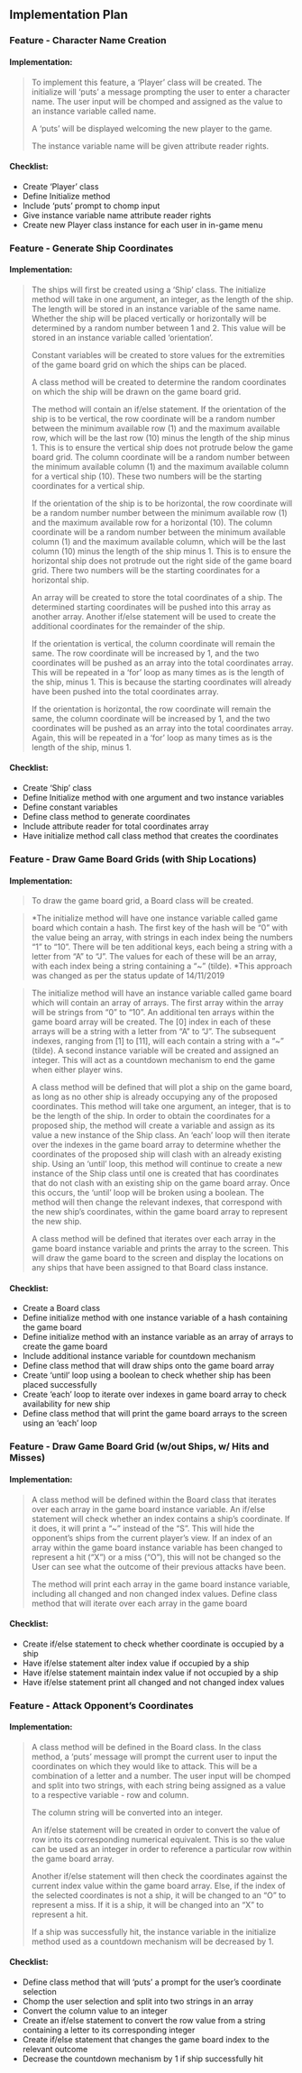 ## Implementation Plan

### Feature - Character Name Creation 

#### Implementation:  

>To implement this feature, a ‘Player’ class will be created. The initialize will ‘puts’ a message prompting the user to enter a character name. The user input will be chomped and assigned as the value to an instance variable called name. 
>
>A ‘puts’ will be displayed welcoming the new player to the game. 
>
>The instance variable name will be given attribute reader rights. 

#### Checklist:

- Create ‘Player’ class 
- Define Initialize method 
- Include ‘puts’ prompt to chomp input
- Give instance variable name attribute reader rights 
- Create new Player class instance for each user in in-game menu 

### Feature - Generate Ship Coordinates 

#### Implementation:  

>The ships will first be created using a ‘Ship’ class. The initialize method will take in one argument, an integer, as the length of the ship. The length will be stored in an instance variable of the same name. Whether the ship will be placed vertically or horizontally will be determined by a random number between 1 and 2. This value will be stored in an instance variable called ‘orientation’. 
>
>Constant variables will be created to store values for the extremities of the game board grid on which the ships can be placed. 
>
>A class method will be created to determine the random coordinates on which the ship will be drawn on the game board grid. 
>
>The method will contain an if/else statement. If the orientation of the ship is to be vertical, the row coordinate will be a random number between the minimum available row (1) and the maximum available row, which will be the last row (10) minus the length of the ship minus 1. This is to ensure the vertical ship does not protrude below the game board grid. The column coordinate will be a random number between the minimum available column (1) and the maximum available column for a vertical ship (10). These two numbers will be the starting coordinates for a vertical ship. 
>
>If the orientation of the ship is to be horizontal, the row coordinate will be a random number number between the minimum available row (1) and the maximum available row for a horizontal (10). The column coordinate will be a random number between the minimum available column (1) and the maximum available column, which will be the last column (10) minus the length of the ship minus 1. This is to ensure the horizontal ship does not protrude out the right side of the game board grid. There two numbers will be the starting coordinates for a horizontal ship. 
>
>An array will be created to store the total coordinates of a ship. The determined starting coordinates will be pushed into this array as another array. Another if/else statement will be used to create the additional coordinates for the remainder of the ship. 
>
>If the orientation is vertical, the column coordinate will remain the same. The row coordinate will be increased by 1, and the two coordinates will be pushed as an array into the total coordinates array. This will be repeated in a ‘for’ loop as many times as is the length of the ship, minus 1. This is because the starting coordinates will already have been pushed into the total coordinates array. 
>
>If the orientation is horizontal, the row coordinate will remain the same, the column coordinate will be increased by 1, and the two coordinates will be pushed as an array into the total coordinates array. Again, this will be repeated in a ‘for’ loop as many times as is the length of the ship, minus 1. 

#### Checklist: 

- Create ‘Ship’ class
- Define Initialize method with one argument and two instance variables
- Define constant variables 
- Define class method to generate coordinates 
- Include attribute reader for total coordinates array
- Have initialize method call class method that creates the coordinates 

### Feature - Draw Game Board Grids (with Ship Locations)

#### Implementation: 
>To draw the game board grid, a Board class will be created. 

>*The initialize method will have one instance variable called game board which contain a hash. The first key of the hash will be “0” with the value being an array, with strings in each index being the numbers “1” to “10”. There will be ten additional keys, each being a string with a letter from “A” to “J”. The values for each of these will be an array, with each index being a string containing a “~” (tilde). 
*This approach was changed as per the status update of 14/11/2019 

>The initialize method will have an instance variable called game board which will contain an array of arrays. The first array within the array will be strings from “0” to “10”. An additional ten arrays within the game board array will be created. The [0] index in each of these arrays will be a string with a letter from “A” to “J”. The subsequent indexes, ranging from [1] to [11], will each contain a string with a “~” (tilde). A second instance variable will be created and assigned an integer. This will act as a countdown mechanism to end the game when either player wins. 
>
>A class method will be defined that will plot a ship on the game board, as long as no other ship is already occupying any of the proposed coordinates. This method will take one argument, an integer, that is to be the length of the ship. In order to obtain the coordinates for a proposed ship, the method will create a variable and assign as its value a new instance of the Ship class. An ‘each’ loop will then iterate over the indexes in the game board array to determine whether the coordinates of the proposed ship will clash with an already existing ship. Using an ‘until’ loop, this method will continue to create a new instance of the Ship class until one is created that has coordinates that do not clash with an existing ship on the game board array. Once this occurs, the ‘until’ loop will be broken using a boolean. The method will then change the relevant indexes, that correspond with the new ship’s coordinates, within the game board array to represent the new ship. 
>
>A class method will be defined that iterates over each array in the game board instance variable and prints the array to the screen. This will draw the game board to the screen and display the locations on any ships that have been assigned to that Board class instance. 

#### Checklist: 
- Create a Board class
- Define initialize method with one instance variable of a hash containing the game board 
- Define initialize method with an instance variable as an array of arrays to create the game board
- Include additional instance variable for countdown mechanism 
- Define class method that will draw ships onto the game board array
- Create ‘until’ loop using a boolean to check whether ship has been placed successfully 
- Create ‘each’ loop to iterate over indexes in game board array to check availability for new ship 
- Define class method that will print the game board arrays to the screen using an ‘each’ loop 

### Feature - Draw Game Board Grid (w/out Ships, w/ Hits and Misses)

#### Implementation: 
>A class method will be defined within the Board class that iterates over each array in the game board instance variable. An if/else statement will check whether an index contains a ship’s coordinate. If it does, it will print a “~” instead of the “S”. This will hide the opponent’s ships from the current player’s view. If an index of an array within the game board instance variable has been changed to represent a hit (“X”) or a miss (“O”), this will not be changed so the User can see what the outcome of their previous attacks have been.  
>
>The method will print each array in the game board instance variable, including all changed and non changed index values. 
Define class method that will iterate over each array in the game board 

#### Checklist: 
- Create if/else statement to check whether coordinate is occupied by a ship 
- Have if/else statement alter index value if occupied by a ship
- Have if/else statement maintain index value if not occupied by a ship
- Have if/else statement print all changed and not changed index values 

### Feature - Attack Opponent’s Coordinates 

#### Implementation: 
> A class method will be defined in the Board class. In the class method, a ‘puts’ message will prompt the current user to input the coordinates on which they would like to attack. This will be a combination of a letter and a number. The user input will be chomped and split into two strings, with each string being assigned as a value to a respective variable - row and column. 
>
>The column string will be converted into an integer. 
>
>An if/else statement will be created in order to convert the value of row into its corresponding numerical equivalent. This is so the value can be used as an integer in order to reference a particular row within the game board array. 
>
>Another if/else statement will then check the coordinates against the current index value within the game board array. Else, if the index of the selected coordinates is not a ship, it will be changed to an “O” to represent a miss. If it is a ship, it will be changed into an “X” to represent a hit. 
>
>If a ship was successfully hit, the instance variable in the initialize method used as a countdown mechanism will be decreased by 1. 

#### Checklist: 
- Define class method that will ‘puts’ a prompt for the user’s coordinate selection 
- Chomp the user selection and split into two strings in an array
- Convert the column value to an integer
- Create an if/else statement to convert the row value from a string containing a letter to its corresponding integer
- Create if/else statement that changes the game board index to the relevant outcome  
- Decrease the countdown mechanism by 1 if ship successfully hit 
